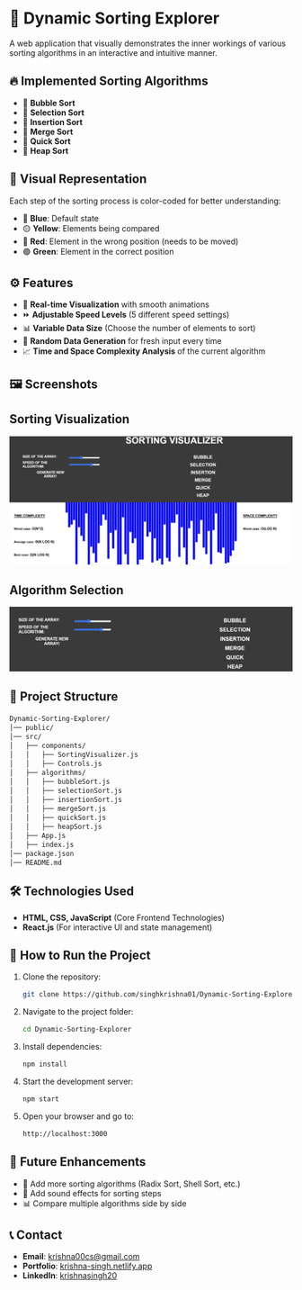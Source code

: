 # 🚀 Dynamic Sorting Explorer

A web application that visually demonstrates the inner workings of various sorting algorithms in an interactive and intuitive manner.

## 🔥 Implemented Sorting Algorithms
- 🔹 **Bubble Sort**
- 🔹 **Selection Sort**
- 🔹 **Insertion Sort**
- 🔹 **Merge Sort**
- 🔹 **Quick Sort**
- 🔹 **Heap Sort**

## 🎨 Visual Representation
Each step of the sorting process is color-coded for better understanding:
- 🔵 **Blue**: Default state
- 🟡 **Yellow**: Elements being compared
- 🔴 **Red**: Element in the wrong position (needs to be moved)
- 🟢 **Green**: Element in the correct position

## ⚙️ Features
- 🎥 **Real-time Visualization** with smooth animations
- ⏩ **Adjustable Speed Levels** (5 different speed settings)
- 📊 **Variable Data Size** (Choose the number of elements to sort)
- 🔄 **Random Data Generation** for fresh input every time
- 📈 **Time and Space Complexity Analysis** of the current algorithm

## 🖼️ Screenshots
## Sorting Visualization
![Sorting Visualization](assets/srt.png)

## Algorithm Selection
![Algorithm Selection](assets/image.png)

## 📂 Project Structure
```
Dynamic-Sorting-Explorer/
│── public/
│── src/
│   ├── components/
│   │   ├── SortingVisualizer.js
│   │   ├── Controls.js
│   ├── algorithms/
│   │   ├── bubbleSort.js
│   │   ├── selectionSort.js
│   │   ├── insertionSort.js
│   │   ├── mergeSort.js
│   │   ├── quickSort.js
│   │   ├── heapSort.js
│   ├── App.js
│   ├── index.js
│── package.json
│── README.md
```

## 🛠️ Technologies Used
- **HTML, CSS, JavaScript** (Core Frontend Technologies)
- **React.js** (For interactive UI and state management)

## 📌 How to Run the Project
1. Clone the repository:
   ```sh
   git clone https://github.com/singhkrishna01/Dynamic-Sorting-Explorer
   ```
2. Navigate to the project folder:
   ```sh
   cd Dynamic-Sorting-Explorer
   ```
3. Install dependencies:
   ```sh
   npm install
   ```
4. Start the development server:
   ```sh
   npm start
   ```
5. Open your browser and go to:
   ```sh
   http://localhost:3000
   ```

## 🎯 Future Enhancements
- 📌 Add more sorting algorithms (Radix Sort, Shell Sort, etc.)
- 🎵 Add sound effects for sorting steps
- 📊 Compare multiple algorithms side by side


## 📞 Contact
- **Email**: krishna00cs@gmail.com
- **Portfolio**: [krishna-singh.netlify.app](https://krishna-singh.netlify.app/)
- **LinkedIn**: [krishnasingh20](https://www.linkedin.com/in/krishnasingh20/)
